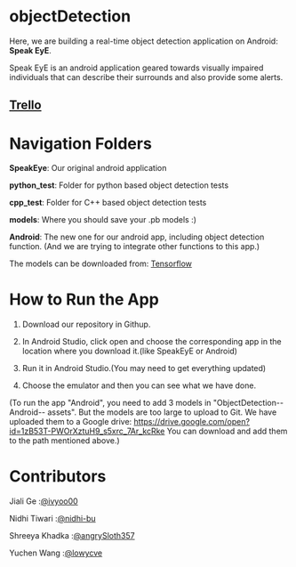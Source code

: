 # objectDetection

Here, we are building a real-time object detection application on Android: **Speak EyE**.

Speak EyE is an android application geared towards visually impaired individuals that can describe their surrounds and also provide some alerts.

## [**Trello**](https://trello.com/b/G7R60axl/group-workflow)


# Navigation Folders

**SpeakEye**:     Our original android application

**python_test**:  Folder for python based object detection tests

**cpp_test**:     Folder for C++ based object detection tests

**models**:       Where you should save your .pb models :)

**Android**:      The new one for our android app, including object detection function. (And we are trying to integrate other                   functions to this app.)

The models can be downloaded from: [Tensorflow](https://github.com/tensorflow/models/blob/master/research/object_detection/g3doc/detection_model_zoo.md)

# How to Run the App

1. Download our repository in Githup.

2. In Android Studio, click open and choose the corresponding app in the location where you download it.(like SpeakEyE or Android)

3. Run it in Android Studio.(You may need to get everything updated)

4. Choose the emulator and then you can see what we have done.

(To run the app "Android", you need to add 3 models in "ObjectDetection-- Android-- assets". But the models are too large to upload to Git. We have uploaded them to a Google drive: https://drive.google.com/open?id=1zB53T-PWOrXztuH9_s5xrc_7Ar_kcRke
You can download and add them to the path mentioned above.)


# Contributors

Jiali Ge        :[@ivyoo00](https://github.com/ivyoo00)

Nidhi Tiwari    :[@nidhi-bu](https://github.com/nidhi-bu)

Shreeya Khadka  :[@angrySloth357](https://github.com/angrySloth357)

Yuchen Wang     :[@lowycve](https://github.com/lowycve)
